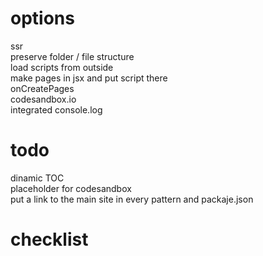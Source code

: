 # options

ssr  
preserve folder / file structure  
load scripts from outside  
make pages in jsx and put script there  
onCreatePages  
codesandbox.io  
integrated console.log

# todo

dinamic TOC  
placeholder for codesandbox  
put a link to the main site in every pattern and packaje.json

# checklist

<!-- .md   -->
<!-- .ts   -->
<!-- .html   -->
<!-- transfer explanations from .html to .md -->
<!-- .md renamed -->
<!-- .html renamed   -->
<!-- remove what's not necessary from folders   -->
<!-- import to github -->
